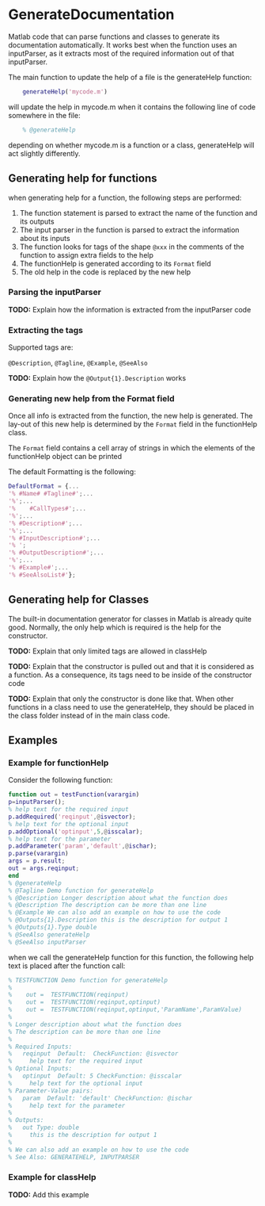 # GenerateDocumentation

Matlab code that can parse functions and classes to generate its documentation automatically. It works best when the function uses an inputParser, as it extracts most of the required information out of that inputParser.

The main function to update the help of a file is the generateHelp function:

```matlab
	generateHelp('mycode.m')
```
	
will update the help in mycode.m when it contains the following line of code somewhere in the file:

```matlab
	% @generateHelp
```

depending on whether mycode.m is a function or a class, generateHelp will act slightly differently.
	
## Generating help for functions

when generating help for a function, the following steps are performed:

1. The function statement is parsed to extract the name of the function and its outputs
2. The input parser in the function is parsed to extract the information about its inputs
3. The function looks for tags of the shape `@xxx` in the comments of the function to assign extra fields to the help
4. The functionHelp is generated according to its `Format` field
5. The old help in the code is replaced by the new help

### Parsing the inputParser

**TODO:** Explain how the information is extracted from the inputParser code

### Extracting the tags

Supported tags are:

`@Description`, `@Tagline`, `@Example`, `@SeeAlso`

**TODO:** Explain how the `@Output{1}.Description` works

### Generating new help from the Format field

Once all info is extracted from the function, the new help is generated. The lay-out of this new help is determined by the `Format` field in the functionHelp class.

The `Format` field contains a cell array of strings in which the elements of the functionHelp object can be printed

The default Formatting is the following:

```matlab
DefaultFormat = {...
'% #Name# #Tagline#';...
'%';...
'%    #CallTypes#';...
'%';...
'% #Description#';...
'%';...
'% #InputDescription#';...
'% ';
'% #OutputDescription#';...
'%';...
'% #Example#';...
'% #SeeAlsoList#'};
```


## Generating help for Classes

The built-in documentation generator for classes in Matlab is already quite good.
Normally, the only help which is required is the help for the constructor.

**TODO:** Explain that only limited tags are allowed in classHelp

**TODO:** Explain that the constructor is pulled out and that it is considered as a function. As a consequence, its tags need to be inside of the constructor code

**TODO:** Explain that only the constructor is done like that. When other functions in a class need to use the generateHelp, they should be placed in the class folder instead of in the main class code.

## Examples


### Example for functionHelp


Consider the following function:

```matlab
function out = testFunction(varargin)
p=inputParser();
% help text for the required input
p.addRequired('reqinput',@isvector);
% help text for the optional input
p.addOptional('optinput',5,@isscalar);
% help text for the parameter
p.addParameter('param','default',@ischar);
p.parse(varargin)
args = p.result;
out = args.reqinput;
end
% @generateHelp
% @Tagline Demo function for generateHelp
% @Description Longer description about what the function does
% @Description The description can be more than one line
% @Example We can also add an example on how to use the code
% @Outputs{1}.Description this is the description for output 1
% @Outputs{1}.Type double
% @SeeAlso generateHelp
% @SeeAlso inputParser
```

when we call the generateHelp function for this function, the following help text is placed after the function call:

```matlab
% TESTFUNCTION Demo function for generateHelp
%
%    out =  TESTFUNCTION(reqinput)
%    out =  TESTFUNCTION(reqinput,optinput)
%    out =  TESTFUNCTION(reqinput,optinput,'ParamName',ParamValue)
%
% Longer description about what the function does
% The description can be more than one line
%
% Required Inputs:
%   reqinput  Default:  CheckFunction: @isvector
%     help text for the required input
% Optional Inputs:
%   optinput  Default: 5 CheckFunction: @isscalar
%     help text for the optional input
% Parameter-Value pairs:
%   param  Default: 'default' CheckFunction: @ischar
%     help text for the parameter
% 
% Outputs: 
%   out Type: double
%     this is the description for output 1
%
% We can also add an example on how to use the code
% See Also: GENERATEHELP, INPUTPARSER	
```
	
### Example for classHelp

**TODO:** Add this example